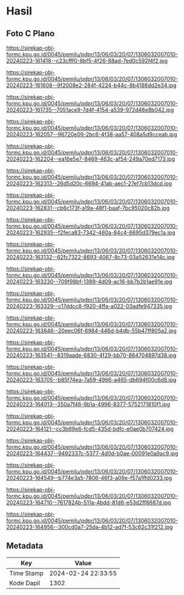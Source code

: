 # Hasil

## Foto C Plano

https://sirekap-obj-formc.kpu.go.id/0045/pemilu/pdpr/13/06/03/20/07/1306032007010-20240223-161418--c23cfff0-8bf5-4f26-88ad-7ed0c592f4f2.jpg

https://sirekap-obj-formc.kpu.go.id/0045/pemilu/pdpr/13/06/03/20/07/1306032007010-20240223-161608--9f2008e2-284f-4224-b44c-8b4186dd2e34.jpg

https://sirekap-obj-formc.kpu.go.id/0045/pemilu/pdpr/13/06/03/20/07/1306032007010-20240223-161735--7051ace9-7d4f-4154-a539-972d48e8b042.jpg

https://sirekap-obj-formc.kpu.go.id/0045/pemilu/pdpr/13/06/03/20/07/1306032007010-20240223-162057--96720e09-2bc6-4f38-aa57-408a5d9cceab.jpg

https://sirekap-obj-formc.kpu.go.id/0045/pemilu/pdpr/13/06/03/20/07/1306032007010-20240223-162204--ea16e5e7-8469-463c-af54-249a70ed7173.jpg

https://sirekap-obj-formc.kpu.go.id/0045/pemilu/pdpr/13/06/03/20/07/1306032007010-20240223-162313--26d5d20c-6694-41ab-aec1-27ef7cb13dcd.jpg

https://sirekap-obj-formc.kpu.go.id/0045/pemilu/pdpr/13/06/03/20/07/1306032007010-20240223-162831--cb6c173f-a19a-48f1-baaf-7bc95020c82b.jpg

https://sirekap-obj-formc.kpu.go.id/0045/pemilu/pdpr/13/06/03/20/07/1306032007010-20240223-162935--f2feca83-7342-460a-84c4-6695d379ec1a.jpg

https://sirekap-obj-formc.kpu.go.id/0045/pemilu/pdpr/13/06/03/20/07/1306032007010-20240223-163132--62fc7322-8693-4067-8c73-03a52631e14c.jpg

https://sirekap-obj-formc.kpu.go.id/0045/pemilu/pdpr/13/06/03/20/07/1306032007010-20240223-163230--709f98bf-1389-4d09-ac16-bb7b2b1ae91e.jpg

https://sirekap-obj-formc.kpu.go.id/0045/pemilu/pdpr/13/06/03/20/07/1306032007010-20240223-163329--c17ddcc8-f920-4ffa-a022-03adfe947335.jpg

https://sirekap-obj-formc.kpu.go.id/0045/pemilu/pdpr/13/06/03/20/07/1306032007010-20240223-163846--20eec06f-6984-446d-b4db-55b47ff805a2.jpg

https://sirekap-obj-formc.kpu.go.id/0045/pemilu/pdpr/13/06/03/20/07/1306032007010-20240223-163541--8319aade-6830-4f29-bb70-864704897d38.jpg

https://sirekap-obj-formc.kpu.go.id/0045/pemilu/pdpr/13/06/03/20/07/1306032007010-20240223-163705--b85f74ea-7a59-4966-a465-db694f00c6d8.jpg

https://sirekap-obj-formc.kpu.go.id/0045/pemilu/pdpr/13/06/03/20/07/1306032007010-20240223-164013--350a7f46-9b1a-4996-8377-5752171810f1.jpg

https://sirekap-obj-formc.kpu.go.id/0045/pemilu/pdpr/13/06/03/20/07/1306032007010-20240223-164121--cc3b69e6-fcd5-435d-bdfc-e0ae0b707424.jpg

https://sirekap-obj-formc.kpu.go.id/0045/pemilu/pdpr/13/06/03/20/07/1306032007010-20240223-164437--9492337c-5377-4d0d-b0ae-00091e0a9ac9.jpg

https://sirekap-obj-formc.kpu.go.id/0045/pemilu/pdpr/13/06/03/20/07/1306032007010-20240223-164549--b774e3a5-7806-46f3-a09e-f57a1ffd0233.jpg

https://sirekap-obj-formc.kpu.go.id/0045/pemilu/pdpr/13/06/03/20/07/1306032007010-20240223-164710--7617824b-511a-4bdd-81d6-e53d2ff8687d.jpg

https://sirekap-obj-formc.kpu.go.id/0045/pemilu/pdpr/13/06/03/20/07/1306032007010-20240223-164956--300cd0a7-25da-4b12-ad7f-53c62c31f212.jpg


## Metadata

| Key        | Value               |
| ---------- | ------------------- |
| Time Stamp | 2024-02-24 22:33:55 |
| Kode Dapil | 1302                |



